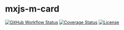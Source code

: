 # mxjs-m-card

[![GitHub Workflow Status](https://img.shields.io/github/workflow/status/miaoxing/mxjs-m-card/Build?style=flat-square)](https://github.com/miaoxing/mxjs-m-card/actions)
[![Coverage Status](https://img.shields.io/coveralls/miaoxing/mxjs-m-card.svg?style=flat-square)](https://coveralls.io/r/miaoxing/mxjs-m-card)
[![License](http://img.shields.io/badge/license-MIT-brightgreen.svg?style=flat-square)](http://www.opensource.org/licenses/MIT)
